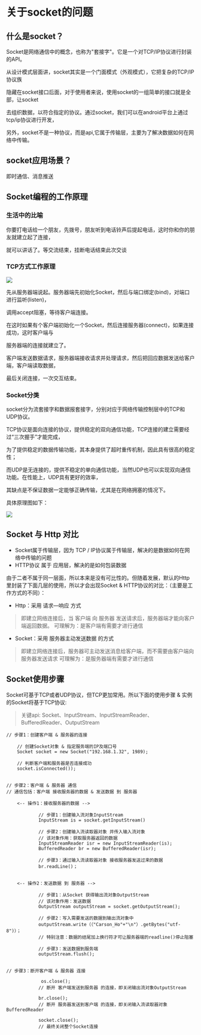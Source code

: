 # 关于socket的问题

## 什么是socket？

Socket是网络通信中的概念，也称为"套接字"。它是一个对TCP/IP协议进行封装的API。

从设计模式层面讲，socket其实是一个门面模式（外观模式），它把复杂的TCP/IP协议族

隐藏在socket接口后面，对于使用者来说，使用socket的一组简单的接口就是全部，让socket

去组织数据，以符合指定的协议。通过socket，我们可以在android平台上通过tcp/ip协议进行开发，

另外，socket不是一种协议，而是api,它属于传输层，主要为了解决数据如何在网络中传输。

## socket应用场景？

即时通信、消息推送

## Socket编程的工作原理

### 生活中的比喻

你要打电话给一个朋友，先拨号，朋友听到电话铃声后提起电话，这时你和你的朋友就建立起了连接，

就可以讲话了。等交流结束，挂断电话结束此次交谈

### TCP方式工作原理

<img src="http://upload-images.jianshu.io/upload_images/4796541-e2a64bd3b74c6068.jpg?imageMogr2/auto-orient/strip%7CimageView2/2/w/1240">

先从服务器端说起。服务器端先初始化Socket，然后与端口绑定(bind)，对端口进行监听(listen)，

调用accept阻塞，等待客户端连接。

在这时如果有个客户端初始化一个Socket，然后连接服务器(connect)，如果连接成功，这时客户端与

服务器端的连接就建立了。

客户端发送数据请求，服务器端接收请求并处理请求，然后把回应数据发送给客户端，客户端读取数据，

最后关闭连接，一次交互结束。

### Socket分类

socket分为流套接字和数据报套接字，分别对应于网络传输控制层中的TCP和UDP协议。

TCP协议是面向连接的协议，提供稳定的双向通信功能，TCP连接的建立需要经过“三次握手”才能完成，

为了提供稳定的数据传输功能，其本身提供了超时重传机制，因此具有很高的稳定性；

而UDP是无连接的，提供不稳定的单向通信功能，当然UDP也可以实现双向通信功能。在性能上，UDP具有更好的效率，

其缺点是不保证数据一定能够正确传输，尤其是在网络拥塞的情况下。

具体原理图如下：

<img src="http://upload-images.jianshu.io/upload_images/944365-8df0ed7afe6b32d1.png?imageMogr2/auto-orient/strip%7CimageView2/2/w/1240">

## Socket 与 Http 对比

- Socket属于传输层，因为 TCP / IP协议属于传输层，解决的是数据如何在网络中传输的问题
- HTTP协议 属于 应用层，解决的是如何包装数据

由于二者不属于同一层面，所以本来是没有可比性的。但随着发展，默认的Http里封装了下面几层的使用，所以才会出现Socket & HTTP协议的对比：（主要是工作方式的不同）：

- Http：采用 请求—响应 方式
> 即建立网络连接后，当 客户端 向 服务器 发送请求后，服务器端才能向客户端返回数据。
> 可理解为：是客户端有需要才进行通信
- Socket：采用 服务器主动发送数据 的方式
> 即建立网络连接后，服务器可主动发送消息给客户端，而不需要由客户端向服务器发送请求
> 可理解为：是服务器端有需要才进行通信

## Socket使用步骤

Socket可基于TCP或者UDP协议，但TCP更加常用。所以下面的使用步骤 & 实例的Socket将基于TCP协议:

> 关键api: Socket、InputStream、InputStreamReader、BufferedReader、OutputStream

```
// 步骤1：创建客户端 & 服务器的连接

    // 创建Socket对象 & 指定服务端的IP及端口号 
    Socket socket = new Socket("192.168.1.32", 1989);  

    // 判断客户端和服务器是否连接成功  
    socket.isConnected());


// 步骤2：客户端 & 服务器 通信
// 通信包括：客户端 接收服务器的数据 & 发送数据 到 服务器

    <-- 操作1：接收服务器的数据 -->

            // 步骤1：创建输入流对象InputStream
            InputStream is = socket.getInputStream() 

            // 步骤2：创建输入流读取器对象 并传入输入流对象
            // 该对象作用：获取服务器返回的数据
            InputStreamReader isr = new InputStreamReader(is);
            BufferedReader br = new BufferedReader(isr);

            // 步骤3：通过输入流读取器对象 接收服务器发送过来的数据
            br.readLine()；


    <-- 操作2：发送数据 到 服务器 -->                  

            // 步骤1：从Socket 获得输出流对象OutputStream
            // 该对象作用：发送数据
            OutputStream outputStream = socket.getOutputStream(); 

            // 步骤2：写入需要发送的数据到输出流对象中
            outputStream.write（（"Carson_Ho"+"\n"）.getBytes("utf-8")）；
            // 特别注意：数据的结尾加上换行符才可让服务器端的readline()停止阻塞

            // 步骤3：发送数据到服务端 
            outputStream.flush();  


// 步骤3：断开客户端 & 服务器 连接

             os.close();
            // 断开 客户端发送到服务器 的连接，即关闭输出流对象OutputStream

            br.close();
            // 断开 服务器发送到客户端 的连接，即关闭输入流读取器对象BufferedReader

            socket.close();
            // 最终关闭整个Socket连接
```


